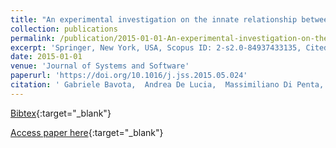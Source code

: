 ```yaml
---
title: "An experimental investigation on the innate relationship between quality and refactoring"
collection: publications
permalink: /publication/2015-01-01-An-experimental-investigation-on-the-innate-relationship-between-quality-and-refactoring
excerpt: 'Springer, New York, USA, Scopus ID: 2-s2.0-84937433135, Cited by: 67'
date: 2015-01-01
venue: 'Journal of Systems and Software'
paperurl: 'https://doi.org/10.1016/j.jss.2015.05.024'
citation: ' Gabriele Bavota,  Andrea De Lucia,  Massimiliano Di Penta,  Rocco Oliveto,  Fabio Palomba, &quot;An experimental investigation on the innate relationship between quality and refactoring.&quot; Journal of Systems and Software, 2015.'
---
```

[Bibtex](https://dblp.org/rec/bib/journals/jss/BavotaLPOP15){:target="_blank"}

[Access paper here](https://doi.org/10.1016/j.jss.2015.05.024){:target="_blank"}
